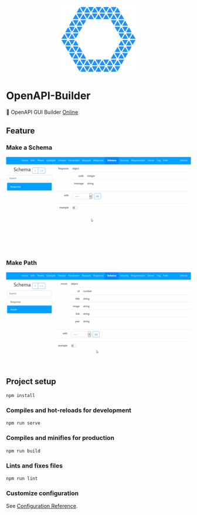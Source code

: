 
<p align="center">
    <img src="public/logo.svg" alt="logo" width="222" />
</p>

# OpenAPI-Builder

:herb: OpenAPI GUI Builder [Online](https://googee.github.io/OpenAPI-Builder/dist)


## Feature

### Make a Schema

![Model](https://github.com/GooGee/OpenAPI-Builder/raw/gh-pages/image/schema.gif)

### Make Path

![Model](https://github.com/GooGee/OpenAPI-Builder/raw/gh-pages/image/run.gif)


## Project setup
```
npm install
```

### Compiles and hot-reloads for development
```
npm run serve
```

### Compiles and minifies for production
```
npm run build
```

### Lints and fixes files
```
npm run lint
```

### Customize configuration
See [Configuration Reference](https://cli.vuejs.org/config/).
